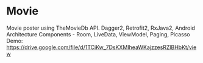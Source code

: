 # Movie
Movie poster using TheMovieDb API. Dagger2, Retrofit2, RxJava2, Android Architecture Components - Room, LiveData, ViewModel, Paging, Picasso
Demo: https://drive.google.com/file/d/1TCiKw_7DsKXMIheaWKajzzesRZlBHbKt/view
